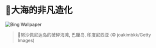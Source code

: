 # 🔖大海的非凡造化

![Bing Wallpaper](https://www.bing.com/th?id=OHR.NusaPenida_ZH-CN4934656933_1920x1080.jpg&rf=LaDigue_1920x1080.jpg&pid=hp)

> 📝努沙佩尼达岛的破碎海滩, 巴厘岛, 印度尼西亚 (© joakimbkk/Getty Images)
